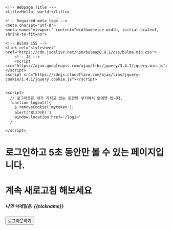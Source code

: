 <!doctype html>
<html lang="en">
  <head>

    <!-- Webpage Title -->
    <title>Hello, world!</title>

    <!-- Required meta tags -->
    <meta charset="utf-8">
    <meta name="viewport" content="width=device-width, initial-scale=1, shrink-to-fit=no">

    <!-- Bulma CSS -->
    <link rel="stylesheet" href="https://cdn.jsdelivr.net/npm/bulma@0.9.1/css/bulma.min.css">
    	<!-- JS -->
    	<script src="https://ajax.googleapis.com/ajax/libs/jquery/3.4.1/jquery.min.js"></script>
    <script src="https://cdnjs.cloudflare.com/ajax/libs/jquery-cookie/1.4.1/jquery.cookie.js"></script>


    <script>
      // 로그아웃은 내가 가지고 있는 토큰만 쿠키에서 없애면 됩니다.
      function logout(){
        $.removeCookie('mytoken');
        alert('로그아웃!')
        window.location.href='/login'
      }

    </script>

  </head>
  <body>
    <p>
      <h1 class="title">로그인하고 5초 동안만 볼 수 있는 페이지입니다.</h1>
      <h1 class="subtitle">계속 새로고침 해보세요</h1>
    </p>
    <h5 class="subtitle">나의 닉네임은: {{nickname}}</h5>
    <button class="button is-danger" onclick="logout()">로그아웃하기</button>
  </body>
</html>
